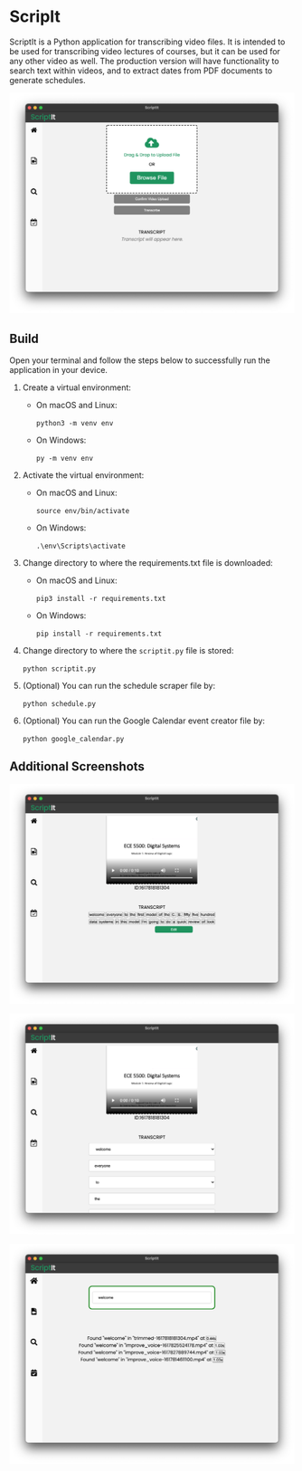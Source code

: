 # ScripIt

ScriptIt is a Python application for transcribing video files. It is intended to be used for transcribing video lectures of courses, but it can be used for any other video as well. The production version will have functionality to search text within videos, and to extract dates from PDF documents to generate schedules. 

![ScriptIt's dashboard interface.](img/lecture_videos.png)


## Build

Open your terminal and follow the steps below to successfully run the application in your device.

1. Create a virtual environment:
    - On macOS and Linux:
  
        `python3 -m venv env`
        
    - On Windows:
        
        `py -m venv env`
        
2. Activate the virtual environment:
    - On macOS and Linux:
  
        `source env/bin/activate`
        
    - On Windows:
        
        `.\env\Scripts\activate`

3. Change directory to where the requirements.txt file is downloaded:
    - On macOS and Linux:
        
        `pip3 install -r requirements.txt`
        
    - On Windows:
        
        `pip install -r requirements.txt`
        
4. Change directory to where the `scriptit.py` file is stored:
    
    `python scriptit.py`


5. (Optional) You can run the schedule scraper file by:
    
    `python schedule.py`


6. (Optional) You can run the Google Calendar event creator  file by:
    
    `python google_calendar.py`


## Additional Screenshots

![ScriptIt's transcript interface.](img/transcript.png)

![ScriptIt's transcript edit interface.](img/edit.png)

![ScriptIt's keyword search interface.](img/word-search.png)